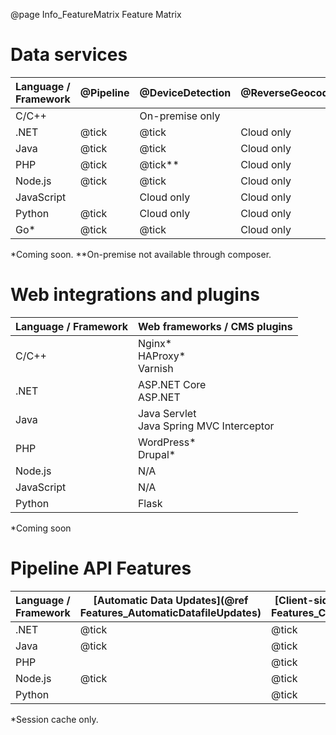 @page Info_FeatureMatrix Feature Matrix

# Data services

|Language / Framework|@Pipeline|@DeviceDetection|@ReverseGeocoding|
|---|---|---|---|
|C/C++    |       |On-premise only   |       | 
|.NET     |@tick|@tick | Cloud only   | 
|Java     |@tick|@tick | Cloud only   | 
|PHP      |@tick|@tick** | Cloud only |
|Node.js  |@tick|@tick | Cloud only |
|JavaScript|      |Cloud only | Cloud only |
|Python  |@tick| Cloud only | Cloud only |
|Go*      |@tick|@tick| Cloud only |

*Coming soon.
**On-premise not available through composer.

# Web integrations and plugins

|Language / Framework|Web frameworks / CMS plugins|
|---|---|
|C/C++    |Nginx*<BR>HAProxy*<BR>Varnish |
|.NET     |ASP.NET Core<BR>ASP.NET | 
|Java     |Java Servlet<BR>Java Spring MVC Interceptor| 
|PHP      |WordPress*<BR>Drupal*|
|Node.js  | N/A |
|JavaScript| N/A |
|Python  |Flask|

*Coming soon

# Pipeline API Features

|Language / Framework|[Automatic Data Updates](@ref Features_AutomaticDatafileUpdates)|[Client-side Evidence](@ref Features_ClientSideEvidence)|[Asynchronous Execution](@ref Features_AsynchronousExecution)|[Lazy Loading](@ref Features_LazyLoading)|[Parallel Execution](@ref Features_ParallelExecution)|[Result Caching](@ref Features_ResultCaching)|
|---|---|---|---|---|---|---|
|.NET     |@tick|@tick|       |@tick  |@tick  |@tick|
|Java     |@tick|@tick|       |@tick  |@tick  |@tick| 
|PHP      |     |@tick|       |       |       |@tick*|
|Node.js  |@tick|@tick|@tick  |       |@tick  |@tick|
|Python   |     |@tick|       |       |       |@tick|

*Session cache only.